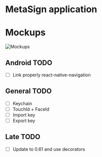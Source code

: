 # MetaSign application

# Mockups
![Mockups](docs/mockup.jpg)

## Android TODO

- [ ] Link properly react-native-navigation

## General TODO

- [ ] Keychain
- [ ] TouchId + FaceId
- [ ] Import key
- [ ] Export key

## Late TODO
- [ ] Update to 0.61 and use decorators
